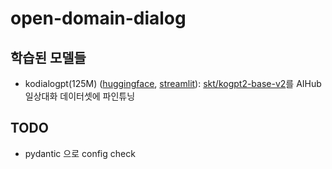 # open-domain-dialog

## 학습된 모델들

- kodialogpt(125M) ([huggingface](https://huggingface.co/heegyu/kodialogpt?text=0+%3A+%EB%82%98+%EC%95%84%EB%A5%B4%EB%B0%94%EC%9D%B4%ED%8A%B8%ED%95%B4%EC%84%9C+%ED%8E%B8%EC%9D%98%EC%A0%90+%EC%82%AC%EC%9E%A5+%ED%95%9C%ED%85%8C+%EC%9B%94%EA%B8%89+%EB%B0%9B%EC%95%98%EC%96%B4.), [streamlit](https://heegyukim-open-domain-dialog-st-demo-1tzktp.streamlitapp.com/)): [skt/kogpt2-base-v2](skt/kogpt2-base-v2)를 AIHub 일상대화 데이터셋에 파인튜닝

## TODO
- pydantic 으로 config check